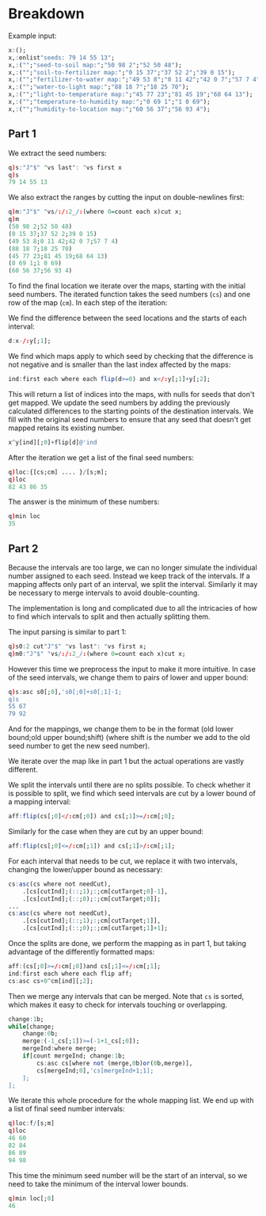 # Breakdown

Example input:
```q
x:();
x,:enlist"seeds: 79 14 55 13";
x,:("";"seed-to-soil map:";"50 98 2";"52 50 48");
x,:("";"soil-to-fertilizer map:";"0 15 37";"37 52 2";"39 0 15");
x,:("";"fertilizer-to-water map:";"49 53 8";"0 11 42";"42 0 7";"57 7 4");
x,:("";"water-to-light map:";"88 18 7";"18 25 70");
x,:("";"light-to-temperature map:";"45 77 23";"81 45 19";"68 64 13");
x,:("";"temperature-to-humidity map:";"0 69 1";"1 0 69");
x,:("";"humidity-to-location map:";"60 56 37";"56 93 4");
```

## Part 1

We extract the seed numbers:
```q
q)s:"J"$" "vs last": "vs first x
q)s
79 14 55 13
```
We also extract the ranges by cutting the input on double-newlines first:
```q
q)m:"J"$" "vs/:/:2_/:(where 0=count each x)cut x;
q)m
(50 98 2;52 50 48)
(0 15 37;37 52 2;39 0 15)
(49 53 8;0 11 42;42 0 7;57 7 4)
(88 18 7;18 25 70)
(45 77 23;81 45 19;68 64 13)
(0 69 1;1 0 69)
(60 56 37;56 93 4)
```
To find the final location we iterate over the maps, starting with the initial seed numbers. The iterated function takes the seed numbers (`cs`) and one row of the map (`cm`). In each step of the iteration:

We find the difference between the seed locations and the starts of each interval:
```q
d:x-/:y[;1];
```
We find which maps apply to which seed by checking that the difference is not negative and is smaller than the last index affected by the maps:
```q
ind:first each where each flip(d>=0) and x</:y[;1]+y[;2];
```
This will return a list of indices into the maps, with nulls for seeds that don't get mapped. We update the seed numbers by adding the previously calculated differences to the starting points of the destination intervals. We fill with the original seed numbers to ensure that any seed that doesn't get mapped retains its existing number.
```q
x^y[ind][;0]+flip[d]@'ind
```
After the iteration we get a list of the final seed numbers:
```q
q)loc:{[cs;cm] .... }/[s;m];
q)loc
82 43 86 35
```
The answer is the minimum of these numbers:
```q
q)min loc
35
```

## Part 2

Because the intervals are too large, we can no longer simulate the individual number assigned to each seed. Instead we keep track of the intervals. If a mapping affects only part of an interval, we split the interval. Similarly it may be necessary to merge intervals to avoid double-counting.

The implementation is long and complicated due to all the intricacies of how to find which intervals to split and then actually splitting them.

The input parsing is similar to part 1:
```q
q)s0:2 cut"J"$" "vs last": "vs first x;
q)m0:"J"$" "vs/:/:2_/:(where 0=count each x)cut x;
```
However this time we preprocess the input to make it more intuitive. In case of the seed intervals, we change them to pairs of lower and upper bound:
```q
q)s:asc s0[;0],'s0[;0]+s0[;1]-1;
q)s
55 67
79 92
```
And for the mappings, we change them to be in the format (old lower bound;old upper bound;shift) (where shift is the number we add to the old seed number to get the new seed number).

We iterate over the map like in part 1 but the actual operations are vastly different.

We split the intervals until there are no splits possible. To check whether it is possible to split, we find which seed intervals are cut by a lower bound of a mapping interval:
```q
aff:flip(cs[;0]</:cm[;0]) and cs[;1]>=/:cm[;0];
```
Similarly for the case when they are cut by an upper bound:
```q
aff:flip(cs[;0]<=/:cm[;1]) and cs[;1]>/:cm[;1];
```
For each interval that needs to be cut, we replace it with two intervals, changing the lower/upper bound as necessary:
```q
cs:asc(cs where not needCut),
    .[cs[cutInd];(::;1);:;cm[cutTarget;0]-1],
    .[cs[cutInd];(::;0);:;cm[cutTarget;0]];
...
cs:asc(cs where not needCut),
    .[cs[cutInd];(::;1);:;cm[cutTarget;1]],
    .[cs[cutInd];(::;0);:;cm[cutTarget;1]+1];

```
Once the splits are done, we perform the mapping as in part 1, but taking advantage of the differently formatted maps:
```q
aff:(cs[;0]>=/:cm[;0])and cs[;1]<=/:cm[;1];
ind:first each where each flip aff;
cs:asc cs+0^cm[ind][;2];
```
Then we merge any intervals that can be merged. Note that `cs` is sorted, which makes it easy to check for intervals touching or overlapping.
```q
change:1b;
while[change;
    change:0b;
    merge:(-1_cs[;1])>=(-1+1_cs[;0]);
    mergeInd:where merge;
    if[count mergeInd; change:1b;
        cs:asc cs[where not (merge,0b)or(0b,merge)],
        cs[mergeInd;0],'cs[mergeInd+1;1];
    ];
];
```
We iterate this whole procedure for the whole mapping list. We end up with a list of final seed number intervals:
```q
q)loc:f/[s;m]
q)loc
46 60
82 84
86 89
94 98
```
This time the minimum seed number will be the start of an interval, so we need to take the minimum of the interval lower bounds.
```q
q)min loc[;0]
46
```
